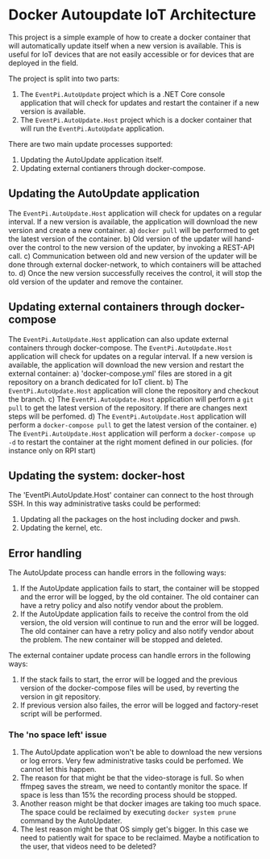 # Docker Autoupdate IoT Architecture

This project is a simple example of how to create a docker container that will automatically update itself when a new version is available. This is useful for IoT devices that are not easily accessible or for devices that are deployed in the field.

The project is split into two parts:
1. The `EventPi.AutoUpdate` project which is a .NET Core console application that will check for updates and restart the container if a new version is available.
2. The `EventPi.AutoUpdate.Host` project which is a docker container that will run the `EventPi.AutoUpdate` application.

There are two main update processes supported:
1. Updating the AutoUpdate application itself.
2. Updating external contianers through docker-compose.

## Updating the AutoUpdate application

The `EventPi.AutoUpdate.Host` application will check for updates on a regular interval. If a new version is available, the application will download the new version and create a new container.
a) ```docker pull``` will be performed to get the latest version of the container.
b) Old version of the updater will hand-over the control to the new version of the updater, by invoking a REST-API call.
c) Communication between old and new version of the updater will be done through external docker-network, to which containers will be attached to.
d) Once the new version successfully receives the control, it will stop the old version of the updater and remove the container.

## Updating external containers through docker-compose

The `EventPi.AutoUpdate.Host` application can also update external containers through docker-compose. The `EventPi.AutoUpdate.Host` application will check for updates on a regular interval. If a new version is available, the application will download the new version and restart the external container:
a) 'docker-compose.yml' files are stored in a git repository on a branch dedicated for IoT client.
b) The `EventPi.AutoUpdate.Host` application will clone the repository and checkout the branch.
c) The `EventPi.AutoUpdate.Host` application will perform a ```git pull``` to get the latest version of the repository. If there are changes next steps will be perfomed.
d) The `EventPi.AutoUpdate.Host` application will perform a ```docker-compose pull``` to get the latest version of the container.
e) The `EventPi.AutoUpdate.Host` application will perform a ```docker-compose up -d``` to restart the container at the right moment defined in our policies. (for instance only on RPI start)

## Updating the system: docker-host

The 'EventPi.AutoUpdate.Host' container can connect to the host through SSH. In this way administrative tasks could be performed:
1. Updating all the packages on the host including docker and pwsh.
2. Updating the kernel, etc.

## Error handling

The AutoUpdate process can handle errors in the following ways:
1. If the AutoUpdate application fails to start, the container will be stopped and the error will be logged, by the old container. The old container can have a retry policy and also notify vendor about the problem.
2. If the AutoUpdate application fails to receive the control from the old version, the old version will continue to run and the error will be logged. The old container can have a retry policy and also notify vendor about the problem. The new container will be stopped and deleted.

The external container update process can handle errors in the following ways:
1. If the stack fails to start, the error will be logged and the previous version of the docker-compose files will be used, by reverting the version in git repository.
2. If previous version also failes, the error will be logged and factory-reset script will be performed.


### The 'no space left' issue
1. The AutoUpdate application won't be able to download the new versions or log errors. Very few administrative tasks could be perfomed. We cannot let this happen.
2. The reason for that might be that the video-storage is full. So when ffmpeg saves the stream, we need to contantly monitor the space. If space is less than 15% the recording process should be stopped.
3. Another reason might be that docker images are taking too much space. The space could be reclaimed by executing ```docker system prune``` command by the AutoUpdater.
3. The lest reason might be that OS simply get's bigger. In this case we need to patiently wait for space to be reclaimed. Maybe a notification to the user, that videos need to be deleted?